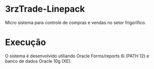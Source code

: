 # 3rzTrade-Linepack
Micro sistema para controle de compras e vendas no setor frigorífico.

# Execução
O sistema é desenvolvido utiliando Oracle Forms/reports 6i (PATH 12) e banco de dados Oracle 10g (XE).
